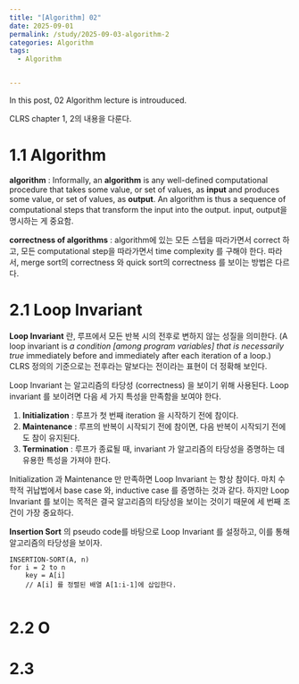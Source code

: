 ```yaml
---
title: "[Algorithm] 02"
date: 2025-09-01
permalink: /study/2025-09-03-algorithm-2
categories: Algorithm
tags: 
  - Algorithm


---
```


In this post, 02 Algorithm lecture is introuduced. 



CLRS chapter 1, 2의 내용을 다룬다.

# 1.1 Algorithm

**algorithm** : Informally, an **algorithm** is any well-defined computational procedure that takes some value, or set of values, as **input** and produces some value, or set of values, as **output**. An algorithm is thus a sequence of computational steps that transform the input into the output. input, output을 명시하는 게 중요함.

**correctness of algorithms** : algorithm에 있는 모든 스텝을 따라가면서 correct 하고, 모든 computational step을 따라가면서 time complexity 를 구해야 한다. 따라서, merge sort의 correctness 와 quick sort의 correctness 를 보이는 방법은 다르다.



# 2.1 Loop Invariant

**Loop Invariant** 란, 루프에서 모든 반복 시의 전후로 변하지 않는 성질을 의미한다. (A loop invariant is *a condition [among program variables] that is necessarily true* immediately before and immediately after each iteration of a loop.) CLRS 정의의 기준으로는 전후라는 말보다는 전이라는 표현이 더 정확해 보인다.

Loop Invariant 는 알고리즘의 타당성 (correctness) 을 보이기 위해 사용된다. Loop invariant 를 보이려면 다음 세 가지 특성을 만족함을 보여야 한다.

1. **Initialization** : 루프가 첫 번째 iteration 을 시작하기 전에 참이다.
2. **Maintenance** : 루프의 반복이 시작되기 전에 참이면, 다음 반복이 시작되기 전에도 참이 유지된다.
3. **Termination** : 루프가 종료될 때, invariant 가 알고리즘의 타당성을 증명하는 데 유용한 특성을 가져야 한다.

Initialization 과 Maintenance 만 만족하면 Loop Invariant 는 항상 참이다. 마치 수학적 귀납법에서 base case 와, inductive case 를 증명하는 것과 같다. 하지만 Loop Invariant 를 보이는 목적은 결국 알고리즘의 타당성을 보이는 것이기 때문에 세 번째 조건이 가장 중요하다.

**Insertion Sort** 의 pseudo code를 바탕으로 Loop Invariant 를 설정하고, 이를 통해 알고리즘의 타당성을 보이자.

```pseudocode
INSERTION-SORT(A, n)
for i = 2 to n
	key = A[i]
	// A[i] 를 정렬된 배열 A[1:i-1]에 삽입한다.
  
```



# 2.2 O



# 2.3 

